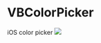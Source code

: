 VBColorPicker
=============

iOS color picker
<img src="https://raw.github.com/sakrist/VBColorPicker/master/Screen%20Shot%20Color%20Picker.png">
